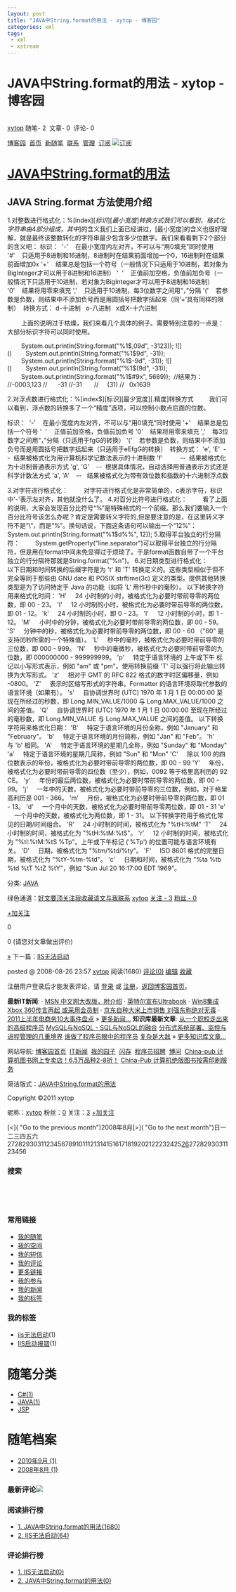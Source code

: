 ```yaml
---
layout: post
title: "JAVA中String.format的用法 - xytop - 博客园"
categories: xml
tags: 
 - xml
 - xstream
--- 
```


# JAVA中String.format的用法 - xytop - 博客园

[]()    ![]()

[xytop](http://www.cnblogs.com/xytop/)
随笔- 2  文章- 0  评论- 0 

[博客园](http://www.cnblogs.com/)  [首页](http://www.cnblogs.com/xytop/)  [新随笔](http://www.cnblogs.com/xytop/admin/EditPosts.aspx?opt=1)  [联系](http://space.cnblogs.com/msg/send/xytop)  [管理](http://www.cnblogs.com/xytop/admin/EditPosts.aspx)  [订阅](http://www.cnblogs.com/xytop/rss) [![订阅]()](http://www.cnblogs.com/xytop/rss)
# [JAVA中String.format的用法]()

## JAVA String.format 方法使用介绍

1.对整数进行格式化：%[index$][标识][最小宽度]转换方式
        我们可以看到，格式化字符串由4部分组成，其中%[index$]的含义我们上面已经讲过，[最小宽度]的含义也很好理解，就是最终该整数转化的字符串最少包含多少位数字。我们来看看剩下2个部分的含义吧：
![]()标识： 
![]()'-'    在最小宽度内左对齐，不可以与“用0填充”同时使用
![]()'#'    只适用于8进制和16进制，8进制时在结果前面增加一个0，16进制时在结果前面增加0x
![]()'+'    结果总是包括一个符号（一般情况下只适用于10进制，若对象为BigInteger才可以用于8进制和16进制）
![]()'  '    正值前加空格，负值前加负号（一般情况下只适用于10进制，若对象为BigInteger才可以用于8进制和16进制）
![]()'0'    结果将用零来填充
![]()','    只适用于10进制，每3位数字之间用“，”分隔
![]()'('    若参数是负数，则结果中不添加负号而是用圆括号把数字括起来（同‘+’具有同样的限制）
![]()
![]()转换方式：
![]()d-十进制   o-八进制   x或X-十六进制

        上面的说明过于枯燥，我们来看几个具体的例子。需要特别注意的一点是：大部分标识字符可以同时使用。

![]()        System.out.println(String.format("%1$,09d", -3123));
![]()        System.out.println(String.format("%1$9d", -31));
![]()        System.out.println(String.format("%1$-9d", -31));
![]()        System.out.println(String.format("%1$(9d", -31));
![]()        System.out.println(String.format("%1$#9x", 5689));
![]()
![]()//结果为：
![]()//-0003,123
![]()//      -31
![]()//-31      
![]()//     (31)
![]()//   0x1639

2.对浮点数进行格式化：%[index$][标识][最少宽度][.精度]转换方式
        我们可以看到，浮点数的转换多了一个“精度”选项，可以控制小数点后面的位数。

![]()标识： 
![]()'-'    在最小宽度内左对齐，不可以与“用0填充”同时使用
![]()'+'    结果总是包括一个符号
![]()'  '    正值前加空格，负值前加负号
![]()'0'    结果将用零来填充
![]()','    每3位数字之间用“，”分隔（只适用于fgG的转换）
![]()'('    若参数是负数，则结果中不添加负号而是用圆括号把数字括起来（只适用于eEfgG的转换）
![]()
![]()转换方式：
![]()'e', 'E'  --  结果被格式化为用计算机科学记数法表示的十进制数
![]()'f'          --  结果被格式化为十进制普通表示方式
![]()'g', 'G'    --  根据具体情况，自动选择用普通表示方式还是科学计数法方式
![]()'a', 'A'    --   结果被格式化为带有效位数和指数的十六进制浮点数

3.对字符进行格式化：
        对字符进行格式化是非常简单的，c表示字符，标识中'-'表示左对齐，其他就没什么了。
4.对百分比符号进行格式化：
        看了上面的说明，大家会发现百分比符号“%”是特殊格式的一个前缀。那么我们要输入一个百分比符号该怎么办呢？肯定是需要转义字符的,但是要注意的是，在这里转义字符不是“\”，而是“%”。换句话说，下面这条语句可以输出一个“12%”：
System.out.println(String.format("%1$d%%", 12));
5.取得平台独立的行分隔符：
        System.getProperty("line.separator")可以取得平台独立的行分隔符，但是用在format中间未免显得过于烦琐了。于是format函数自带了一个平台独立的行分隔符那就是String.format("%n")。
6.对日期类型进行格式化：
         以下日期和时间转换的后缀字符是为 't' 和 'T' 转换定义的。这些类型相似于但不完全等同于那些由 GNU date 和 POSIX strftime(3c) 定义的类型。提供其他转换类型是为了访问特定于 Java 的功能（如将 'L' 用作秒中的毫秒）。
以下转换字符用来格式化时间：
'H'     24 小时制的小时，被格式化为必要时带前导零的两位数，即 00 - 23。
'I'     12 小时制的小时，被格式化为必要时带前导零的两位数，即 01 - 12。
'k'     24 小时制的小时，即 0 - 23。
'l'     12 小时制的小时，即 1 - 12。
'M'     小时中的分钟，被格式化为必要时带前导零的两位数，即 00 - 59。
'S'     分钟中的秒，被格式化为必要时带前导零的两位数，即 00 - 60 （"60" 是支持闰秒所需的一个特殊值）。
'L'     秒中的毫秒，被格式化为必要时带前导零的三位数，即 000 - 999。
'N'     秒中的毫微秒，被格式化为必要时带前导零的九位数，即 000000000 - 999999999。
'p'     特定于语言环境的 上午或下午 标记以小写形式表示，例如 "am" 或 "pm"。使用转换前缀 'T' 可以强行将此输出转换为大写形式。
'z'     相对于 GMT 的 RFC 822 格式的数字时区偏移量，例如 -0800。
'Z'     表示时区缩写形式的字符串。Formatter 的语言环境将取代参数的语言环境（如果有）。
's'     自协调世界时 (UTC) 1970 年 1 月 1 日 00:00:00 至现在所经过的秒数，即 Long.MIN_VALUE/1000 与 Long.MAX_VALUE/1000 之间的差值。
'Q'     自协调世界时 (UTC) 1970 年 1 月 1 日 00:00:00 至现在所经过的毫秒数，即 Long.MIN_VALUE 与 Long.MAX_VALUE 之间的差值。
以下转换字符用来格式化日期：
'B'     特定于语言环境的月份全称，例如 "January" 和 "February"。
'b'     特定于语言环境的月份简称，例如 "Jan" 和 "Feb"。
'h'     与 'b' 相同。
'A'     特定于语言环境的星期几全称，例如 "Sunday" 和 "Monday"
'a'     特定于语言环境的星期几简称，例如 "Sun" 和 "Mon"
'C'     除以 100 的四位数表示的年份，被格式化为必要时带前导零的两位数，即 00 - 99
'Y'     年份，被格式化为必要时带前导零的四位数（至少），例如，0092 等于格里高利历的 92 CE。
'y'     年份的最后两位数，被格式化为必要时带前导零的两位数，即 00 - 99。
'j'     一年中的天数，被格式化为必要时带前导零的三位数，例如，对于格里高利历是 001 - 366。
'm'     月份，被格式化为必要时带前导零的两位数，即 01 - 13。
'd'     一个月中的天数，被格式化为必要时带前导零两位数，即 01 - 31
'e'     一个月中的天数，被格式化为两位数，即 1 - 31。
以下转换字符用于格式化常见的日期/时间组合。
'R'     24 小时制的时间，被格式化为 "%tH:%tM"
'T'     24 小时制的时间，被格式化为 "%tH:%tM:%tS"。
'r'     12 小时制的时间，被格式化为 "%tI:%tM:%tS %Tp"。上午或下午标记 ('%Tp') 的位置可能与语言环境有关。
'D'     日期，被格式化为 "%tm/%td/%ty"。
'F'     ISO 8601 格式的完整日期，被格式化为 "%tY-%tm-%td"。
'c'     日期和时间，被格式化为 "%ta %tb %td %tT %tZ %tY"，例如 "Sun Jul 20 16:17:00 EDT 1969"。

分类: [JAVA](http://www.cnblogs.com/xytop/category/152381.html)

绿色通道：[好文要顶]()[关注我]()[收藏该文]()[与我联系](http://space.cnblogs.com/msg/send/xytop)
[xytop](http://home.cnblogs.com/u/xytop/)
[关注 - 3](http://home.cnblogs.com/u/xytop/followees)
[粉丝 - 0](http://home.cnblogs.com/u/xytop/followers)

[+加关注]()

0

0
(请您对文章做出评价)

[»](http://www.cnblogs.com/xytop/archive/2010/09/16/1827865.html) 下一篇：[IIS无法启动](http://www.cnblogs.com/xytop/archive/2010/09/16/1827865.html "发布于2010-09-16 10:30")

posted @ 2008-08-26 23:57 [xytop](http://www.cnblogs.com/xytop/) 阅读(1680) [评论(0)](http://www.cnblogs.com/xytop/archive/2008/08/26/1277125.html#commentform) [编辑](http://www.cnblogs.com/xytop/archive/2008/08/26/1277125.html#) [收藏](http://www.cnblogs.com/xytop/archive/2008/08/26/1277125.html#)
 ![]()

注册用户登录后才能发表评论，请 [登录](http://passport.cnblogs.com/login.aspx?ReturnUrl=http%3a%2f%2fwww.cnblogs.com%2fxytop%2farchive%2f2008%2f08%2f26%2f1277125.html%3flogin%3d1%23commentform) 或 [注册](http://passport.cnblogs.com/register.aspx?ReturnUrl=http%3a%2f%2fwww.cnblogs.com%2fxytop%2farchive%2f2008%2f08%2f26%2f1277125.html%23Bottom2)，[返回博客园首页](http://www.cnblogs.com/)。

**最新IT新闻**:
· [MSN 中文网大改版，附介绍](http://news.cnblogs.com/n/103808/)
· [英特尔宣布Ultrabook](http://news.cnblogs.com/n/103807/)
· [Win8集成Xbox 360传言再起 或采用会员制](http://news.cnblogs.com/n/103806/)
· [京东自种大米上市销售 刘强东称绝对无毒](http://news.cnblogs.com/n/103805/)
· [2011上半年电商务10大事件盘点](http://news.cnblogs.com/n/103804/)
» [更多新闻...](http://news.cnblogs.com/ "IT新闻")
**知识库最新文章**:
[从一个职校走出来的高级程序员](http://kb.cnblogs.com/page/100785/)
[MySQL与NoSQL - SQL与NoSQL的融合](http://kb.cnblogs.com/page/100521/)
[分布式系统部署、监控与进程管理的几重境界](http://kb.cnblogs.com/page/100594/)
[谁做了程序员眼中的程序员](http://kb.cnblogs.com/page/100991/)
[复杂是大敌](http://kb.cnblogs.com/page/100468/)
 » [更多知识库文章...](http://news.cnblogs.com/)

网站导航: [博客园首页](http://www.cnblogs.com/)  [IT新闻](http://news.cnblogs.com/)  [我的园子](http://home.cnblogs.com/)  [闪存](http://home.cnblogs.com/ing/)  [程序员招聘](http://job.cnblogs.com/)  [博问](http://home.cnblogs.com/q/)
[![]()](http://www.china-pub.com/STATIC07/1104/jsj_bangding_110421.asp?ref=bky)
[China-pub 计算机图书网上专卖店！6.5万品种2-8折！](http://www.china-pub.com/itbook/)
[China-Pub 计算机绝版图书按需印刷服务](http://www.china-pub.com/static07/0901/zh_jueba_090121.asp)

简洁版式：[JAVA中String.format的用法](http://archive.cnblogs.com/a/1277125/)

Copyright ©2011 xytop

昵称：[xytop](http://www.cnblogs.com/xytop/)
粉丝：[0](http://home.cnblogs.com/u/xytop/followers/)
关注：[3](http://home.cnblogs.com/u/xytop/followees/)
[+加关注]()

[<]( "Go to the previous month")2008年8月[>]( "Go to the next month")日一二三四五六272829303112345678910111213141516171819202122232425[26](http://www.cnblogs.com/xytop/archive/2008/8/26.html)2728293031123456
### 搜索

 

 

### 常用链接

* [我的随笔](http://www.cnblogs.com/xytop/MyPosts.html)
* [我的空间](http://home.cnblogs.com/xytop/)
* [我的短信](http://space.cnblogs.com/msg/recent)
* [我的评论](http://www.cnblogs.com/xytop/MyComments.html)
* [更多链接](http://www.cnblogs.com/xytop/archive/2008/08/26/1277125.html#)
* [我的参与](http://www.cnblogs.com/xytop/OtherPosts.html "我发表过评论的随笔")
* [我的新闻](http://www.cnblogs.com/xytop/MyNews.html)
* [我的标签](http://www.cnblogs.com/xytop/tag/)
### 我的标签

* [iis无法启动](http://www.cnblogs.com/xytop/tag/iis%E6%97%A0%E6%B3%95%E5%90%AF%E5%8A%A8/)(1)
* [IIS启动报错](http://www.cnblogs.com/xytop/tag/IIS%E5%90%AF%E5%8A%A8%E6%8A%A5%E9%94%99/)(1)

# 随笔分类

* [C#(1)](http://www.cnblogs.com/xytop/category/152382.html)[![]()](http://www.cnblogs.com/xytop/archive/2008/08/26/1277125.html#)
* [JAVA(1)](http://www.cnblogs.com/xytop/category/152381.html)[![]()](http://www.cnblogs.com/xytop/archive/2008/08/26/1277125.html#)
* [JSP](http://www.cnblogs.com/xytop/category/152383.html)[![]()](http://www.cnblogs.com/xytop/archive/2008/08/26/1277125.html#)

# 随笔档案

* [2010年9月 (1)](http://www.cnblogs.com/xytop/archive/2010/09.html)
* [2008年8月 (1)](http://www.cnblogs.com/xytop/archive/2008/08.html)
### 最新评论[![]( "RSS订阅最最新评论")](http://www.cnblogs.com/xytop/CommentsRSS.aspx "RSS订阅最最新评论")

### 阅读排行榜

* [1. JAVA中String.format的用法(1680)]()
* [2. IIS无法启动(64)](http://www.cnblogs.com/xytop/archive/2010/09/16/1827865.html)
### 评论排行榜

* [1. IIS无法启动(0)](http://www.cnblogs.com/xytop/archive/2010/09/16/1827865.html)
* [2. JAVA中String.format的用法(0)]()
